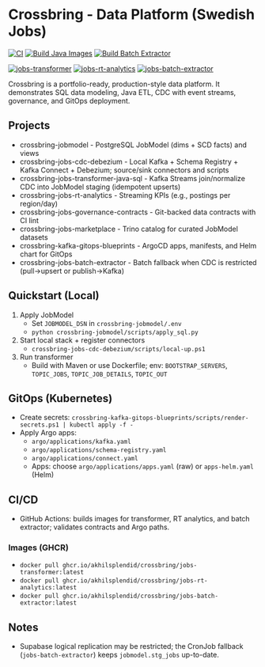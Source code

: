 # Crossbring - Data Platform (Swedish Jobs)

[![CI](https://github.com/akhilsplendid/crossbring/actions/workflows/ci.yml/badge.svg)](https://github.com/akhilsplendid/crossbring/actions/workflows/ci.yml)
[![Build Java Images](https://github.com/akhilsplendid/crossbring/actions/workflows/build-java-images.yml/badge.svg)](https://github.com/akhilsplendid/crossbring/actions/workflows/build-java-images.yml)
[![Build Batch Extractor](https://github.com/akhilsplendid/crossbring/actions/workflows/build-batch-extractor.yml/badge.svg)](https://github.com/akhilsplendid/crossbring/actions/workflows/build-batch-extractor.yml)

[![jobs-transformer](https://img.shields.io/badge/ghcr.io%2Fakhilsplendid%2Fcrossbring%2Fjobs--transformer-latest-blue?logo=github)](https://github.com/users/akhilsplendid/packages/container/crossbring%2Fjobs-transformer)
[![jobs-rt-analytics](https://img.shields.io/badge/ghcr.io%2Fakhilsplendid%2Fcrossbring%2Fjobs--rt--analytics-latest-blue?logo=github)](https://github.com/users/akhilsplendid/packages/container/crossbring%2Fjobs-rt-analytics)
[![jobs-batch-extractor](https://img.shields.io/badge/ghcr.io%2Fakhilsplendid%2Fcrossbring%2Fjobs--batch--extractor-latest-blue?logo=github)](https://github.com/users/akhilsplendid/packages/container/crossbring%2Fjobs-batch-extractor)

Crossbring is a portfolio-ready, production-style data platform. It demonstrates SQL data modeling, Java ETL, CDC with event streams, governance, and GitOps deployment.

## Projects
- crossbring-jobmodel - PostgreSQL JobModel (dims + SCD facts) and views
- crossbring-jobs-cdc-debezium - Local Kafka + Schema Registry + Kafka Connect + Debezium; source/sink connectors and scripts
- crossbring-jobs-transformer-java-sql - Kafka Streams join/normalize CDC into JobModel staging (idempotent upserts)
- crossbring-jobs-rt-analytics - Streaming KPIs (e.g., postings per region/day)
- crossbring-jobs-governance-contracts - Git-backed data contracts with CI lint
- crossbring-jobs-marketplace - Trino catalog for curated JobModel datasets
- crossbring-kafka-gitops-blueprints - ArgoCD apps, manifests, and Helm chart for GitOps
- crossbring-jobs-batch-extractor - Batch fallback when CDC is restricted (pull->upsert or publish->Kafka)

## Quickstart (Local)
1) Apply JobModel
   - Set `JOBMODEL_DSN` in `crossbring-jobmodel/.env`
   - `python crossbring-jobmodel/scripts/apply_sql.py`
2) Start local stack + register connectors
   - `crossbring-jobs-cdc-debezium/scripts/local-up.ps1`
3) Run transformer
   - Build with Maven or use Dockerfile; env: `BOOTSTRAP_SERVERS`, `TOPIC_JOBS`, `TOPIC_JOB_DETAILS`, `TOPIC_OUT`

## GitOps (Kubernetes)
- Create secrets: `crossbring-kafka-gitops-blueprints/scripts/render-secrets.ps1 | kubectl apply -f -`
- Apply Argo apps:
  - `argo/applications/kafka.yaml`
  - `argo/applications/schema-registry.yaml`
  - `argo/applications/connect.yaml`
  - Apps: choose `argo/applications/apps.yaml` (raw) or `apps-helm.yaml` (Helm)

## CI/CD
- GitHub Actions: builds images for transformer, RT analytics, and batch extractor; validates contracts and Argo paths.

### Images (GHCR)
- `docker pull ghcr.io/akhilsplendid/crossbring/jobs-transformer:latest`
- `docker pull ghcr.io/akhilsplendid/crossbring/jobs-rt-analytics:latest`
- `docker pull ghcr.io/akhilsplendid/crossbring/jobs-batch-extractor:latest`

## Notes
- Supabase logical replication may be restricted; the CronJob fallback (`jobs-batch-extractor`) keeps `jobmodel.stg_jobs` up-to-date.

